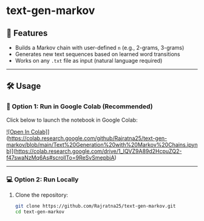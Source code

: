 # text-gen-markov

## 🚀 Features

- Builds a Markov chain with user-defined `n` (e.g., 2-grams, 3-grams)
- Generates new text sequences based on learned word transitions
- Works on any `.txt` file as input (natural language required)

---

## 🛠️ Usage

### 🔗 Option 1: Run in Google Colab (Recommended)

Click below to launch the notebook in Google Colab:

[![Open In Colab]](https://colab.research.google.com/assets/colab-badge.svg)](https://colab.research.google.com/github/Rajratna25/text-gen-markov/blob/main/Text%20Generation%20with%20Markov%20Chains.ipynb)](https://colab.research.google.com/drive/1_IQVZ9A89d2HcpuZQ2-f47swaNzMq6As#scrollTo=9ReSvSmepbjA)

---

### 💻 Option 2: Run Locally

1. Clone the repository:
   ```bash
   git clone https://github.com/Rajratna25/text-gen-markov.git
   cd text-gen-markov
